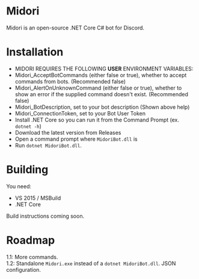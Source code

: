 # Midori
Midori is an open-source .NET Core C# bot for Discord.  

# Installation  
* MIDORI REQUIRES THE FOLLOWING **USER** ENVIRONMENT VARIABLES:
* Midori_AcceptBotCommands (either false or true), whether to accept commands from bots. (Recommended false)
* Midori_AlertOnUnknownCommand (either false or true), whether to show an error if the supplied command doesn't exist. (Recommended false)
* Midori_BotDescription, set to your bot description (Shown above help)
* Midori_ConnectionToken, set to your Bot User Token
* Install .NET Core so you can run it from the Command Prompt (ex. `dotnet -h`)  
* Download the latest version from Releases  
* Open a command prompt where `MidoriBot.dll` is  
* Run `dotnet MidoriBot.dll`.
  
# Building
You need: 
* VS 2015 / MSBuild
* .NET Core

Build instructions coming soon.

# Roadmap
1.1: More commands.  
1.2: Standalone `Midori.exe` instead of a `dotnet MidoriBot.dll`. JSON configuration.
